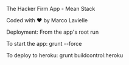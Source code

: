 The Hacker Firm App - Mean Stack

Coded with ❤ by Marco Lavielle

Deployment:
From the app's root run

To start the app:
grunt --force

To deploy to heroku:
grunt buildcontrol:heroku
